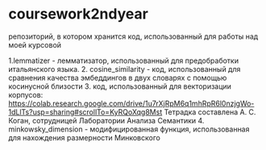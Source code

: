 # coursework2ndyear
репозиторий, в котором хранится код, использованный для работы над моей курсовой

1.lemmatizer - лемматизатор, использованный для предобработки итальянского языка.
2. cosine_similarity - код, использованный для сравнения качества эмбеддингов в двух словарях с помощью косинусной близости
3. код, использованный для векторизации корпусов:
https://colab.research.google.com/drive/1u7rXjRpM6q1mhRpR6l0nzjgWo-1dLlTs?usp=sharing#scrollTo=KyRQoXqg8Mst 
Тетрадка составлена А. С. Коган, сотрудницей Лаборатории Анализа Семантики
4. minkowsky_dimension - модифицированная функция, использованная для нахождения размерности Минковского

